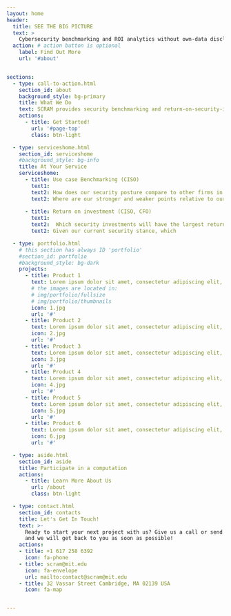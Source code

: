 ```yaml
---
layout: home
header:
  title: SEE THE BIG PICTURE
  text: >
    Cybersecurity benchmarking and ROI analytics without own-data disclosure
  action: # action button is optional
    label: Find Out More
    url: '#about'


sections:
  - type: call-to-action.html
    section_id: about
    background_style: bg-primary
    title: What We Do
    text: SCRAM provides security benchmarking and return-on-security-investment data to CISOs and CFOs so they can better protect their networks, direct security investment, and improve the state of global cybersecurity.  The SCRAM cryptographic platform aggregates data from firms without requiring any firm to disclose their own sensitive data to anyone. Born and built at MIT by world-leading cryptographers, risk specialists and cyber security experts, the SCRAM platform provides a safe way to aggregate sensitive cybersecurity defense and loss data in order to understand the state of cybersecurity and guide firm-level security investments.
    actions:
      - title: Get Started!
        url: '#page-top'
        class: btn-light

  - type: serviceshome.html
    section_id: serviceshome
    #background_style: bg-info
    title: At Your Service
    serviceshome:
      - title: Use case Benchmarking (CISO)
        text1: 
        text2: How does our security posture compare to other firms in the sector? 
		text2: Where are our stronger and weaker points relative to our peers? 
   
      - title: Return on investment (CISO, CFO)
        text1: 
        text2:  Which security investments will have the largest return on investment?
		text2: Given our current security stance, which 

  - type: portfolio.html
    # this section has always ID 'portfolio'
    #section_id: portfolio
    #background_style: bg-dark
    projects:
      - title: Product 1
        text: Lorem ipsum dolor sit amet, consectetur adipiscing elit, sed do eiusmod tempor incididunt ut labore et dolore magna aliqua.
        # the images are located in:
        # img/portfolio/fullsize
        # img/portfolio/thumbnails
        icon: 1.jpg
        url: '#'
      - title: Product 2
        text: Lorem ipsum dolor sit amet, consectetur adipiscing elit, sed do eiusmod tempor incididunt ut labore et dolore magna aliqua.
        icon: 2.jpg
        url: '#'
      - title: Product 3
        text: Lorem ipsum dolor sit amet, consectetur adipiscing elit, sed do eiusmod tempor incididunt ut labore et dolore magna aliqua.
        icon: 3.jpg
        url: '#'
      - title: Product 4
        text: Lorem ipsum dolor sit amet, consectetur adipiscing elit, sed do eiusmod tempor incididunt ut labore et dolore magna aliqua.
        icon: 4.jpg
        url: '#'
      - title: Product 5
        text: Lorem ipsum dolor sit amet, consectetur adipiscing elit, sed do eiusmod tempor incididunt ut labore et dolore magna aliqua.
        icon: 5.jpg
        url: '#'
      - title: Product 6
        text: Lorem ipsum dolor sit amet, consectetur adipiscing elit, sed do eiusmod tempor incididunt ut labore et dolore magna aliqua.
        icon: 6.jpg
        url: '#'

  - type: aside.html
    section_id: aside
    title: Participate in a computation 
    actions:
      - title: Learn More About Us
        url: /about
        class: btn-light

  - type: contact.html
    section_id: contacts
    title: Let's Get In Touch!
    text: >-
      Ready to start your next project with us? Give us a call or send us an email
      and we will get back to you as soon as possible!
    actions:
    - title: +1 617 258 6392
      icon: fa-phone
    - title: scram@mit.edu
      icon: fa-envelope
      url: mailto:contact@scram@mit.edu
    - title: 32 Vassar Street Cambridge, MA 02139 USA
      icon: fa-map


---
```

